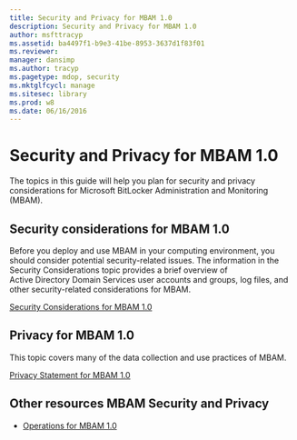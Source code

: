 ```yaml
---
title: Security and Privacy for MBAM 1.0
description: Security and Privacy for MBAM 1.0
author: msfttracyp
ms.assetid: ba4497f1-b9e3-41be-8953-3637d1f83f01
ms.reviewer: 
manager: dansimp
ms.author: tracyp
ms.pagetype: mdop, security
ms.mktglfcycl: manage
ms.sitesec: library
ms.prod: w8
ms.date: 06/16/2016
---
```



# Security and Privacy for MBAM 1.0


The topics in this guide will help you plan for security and privacy considerations for Microsoft BitLocker Administration and Monitoring (MBAM).

## Security considerations for MBAM 1.0


Before you deploy and use MBAM in your computing environment, you should consider potential security-related issues. The information in the Security Considerations topic provides a brief overview of Active Directory Domain Services user accounts and groups, log files, and other security-related considerations for MBAM.

[Security Considerations for MBAM 1.0](security-considerations-for-mbam-10.md)

## Privacy for MBAM 1.0


This topic covers many of the data collection and use practices of MBAM.

[Privacy Statement for MBAM 1.0](privacy-statement-for-mbam-10.md)

## Other resources MBAM Security and Privacy


-   [Operations for MBAM 1.0](operations-for-mbam-10.md)

 

 





